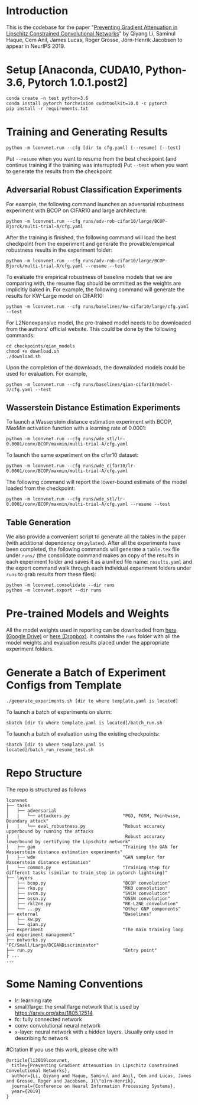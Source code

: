 # Introduction
This is the codebase for the paper "[Preventing Gradient Attenuation in Lipschitz Constrained Convolutional Networks](https://arxiv.org/abs/1911.00937)" by Qiyang Li, Saminul Haque, Cem Anil, James Lucas, Roger Grosse, Jörn-Henrik Jacobsen to appear in NeurIPS 2019.

# Setup [Anaconda, CUDA10, Python-3.6, Pytorch 1.0.1.post2]
```
conda create -n test python=3.6
conda install pytorch torchvision cudatoolkit=10.0 -c pytorch
pip install -r requirements.txt
```

# Training and Generating Results
```
python -m lconvnet.run --cfg [dir to cfg.yaml] [--resume] [--test]
```
Put `--resume` when you want to resume from the best checkpoint (and continue training if the training was interrupted)
Put `--test` when you want to generate the results from the checkpoint

## Adversarial Robust Classification Experiments
For example, the following command launches an adversarial robustness experiment with BCOP on CIFAR10 and large architecture:
```
python -m lconvnet.run --cfg runs/adv-rob-cifar10/large/BCOP-Bjorck/multi-trial-A/cfg.yaml
```

After the training is finished, the following command will load the best checkpoint from the experiment and generate the provable/empirical robustness results in the experiment folder:
```
python -m lconvnet.run --cfg runs/adv-rob-cifar10/large/BCOP-Bjorck/multi-trial-A/cfg.yaml --resume --test
```

To evaluate the empirical robustness of baseline models that we are comparing with, the resume flag should be ommitted as the weights are implicitly baked in. For example, the following command will generate the results for KW-Large model on CIFAR10: 
```
python -m lconvnet.run --cfg runs/baselines/kw-cifar10/large/cfg.yaml --test
```

For L2Nonexpansive model, the pre-trained model needs to be downloaded from the authors' official website. This could be done by the following commands:
```
cd checkpoints/qian_models
chmod +x download.sh
./download.sh
```
Upon the completion of the downloads, the downaloded models could be used for evaluation. For example,
```
python -m lconvnet.run --cfg runs/baselines/qian-cifar10/model-3/cfg.yaml --test
```

## Wasserstein Distance Estimation Experiments
To launch a Wasserstein distance estimation experiment with BCOP, MaxMin activation function with a learning rate of 0.0001:
```
python -m lconvnet.run --cfg runs/wde_stl/lr-0.0001/conv/BCOP/maxmin/multi-trial-A/cfg.yaml
```

To launch the same experiment on the cifar10 dataset: 
```
python -m lconvnet.run --cfg runs/wde_cifar10/lr-0.0001/conv/BCOP/maxmin/multi-trial-A/cfg.yaml
```

The following command will report the lower-bound estimate of the model loaded from the checkpoint:
```
python -m lconvnet.run --cfg runs/wde_stl/lr-0.0001/conv/BCOP/maxmin/multi-trial-A/cfg.yaml --resume --test
```

## Table Generation
We also provide a convenient script to generate all the tables in the paper (with additional dependency on `pylatex`). After all the experiments have been completed, the following commands will generate a `table.tex` file under `runs/` (the consolidate command makes an copy of the results in each experiment folder and saves it as a unified file name: `results.yaml` and the export command walk through each individual experiment folders under `runs` to grab results from these files):
```
python -m lconvnet.consolidate --dir runs
python -m lconvnet.export --dir runs
```

# Pre-trained Models and Weights
All the model weights used in reporting can be downloaded from [here (Google Drive)](https://drive.google.com/file/d/1n0k9fLzgoq0y6A6Jc9gOr3FVjis7zfyG/view?usp=sharing) or [here (Dropbox)](https://www.dropbox.com/s/lxbg78ktdgwujfj/LConvNet-2020-04-25-release.zip?dl=0). It contains the `runs` folder with all the model weights and evaluation results placed under the appropriate experiment folders. 

# Generate a Batch of Experiment Configs from Template
```
./generate_experiments.sh [dir to where template.yaml is located]
```

To launch a batch of experiments on slurm:
```
sbatch [dir to where template.yaml is located]/batch_run.sh
```

To launch a batch of evaluation using the existing checkpoints:
```
sbatch [dir to where template.yaml is located]/batch_run_resume_test.sh
```

# Repo Structure
The repo is structured as follows
```
lconvnet
├── tasks
│   ├── adversarial
│   |   └── attackers.py                    "PGD, FGSM, Pointwise, Boundary attack" 
│   |   └── eval_robustness.py              "Robust accuracy upperbound by running the attacks
|   |                                        Robust accuracy lowerbound by certifying the Lipschitz network"
│   ├── gan                                 "Training the GAN for Wasserstein distance estimation experiments"
│   ├── wde                                 "GAN sampler for Wasserstein distance estimation"
│   └── common.py                           "Training step for different tasks (similar to train_step in pytorch lightning)"
├── layers 
│   ├── bcop.py                             "BCOP convolution"
│   ├── rko.py                              "RKO convolution"
│   ├── svcm.py                             "SVCM convolution"
│   ├── ossn.py                             "OSSN convolution"
│   ├── rkl2ne.py                           "RK-L2NE convolution"
│   └── ...py                               "Other GNP components"
├── external                                "Baselines"
│   ├── kw.py                               
│   └── qian.py                             
├── experiment                              "The main training loop and experiment management"
├── networks.py                             "FC/Small/Large/DCGANDiscriminator"
├── run.py                                  "Entry point"
├ ...
...
```

# Some Naming Conventions
- lr: learning rate
- small/large: the small/large network that is used by https://arxiv.org/abs/1805.12514
- fc: fully connected network
- conv: convolutional neural network
- `x`-layer: neural network with `x` hidden layers. Usually only used in describing fc network

#Citation
If you use this work, please cite with
```
@article{li2019lconvnet,
  title={Preventing Gradient Attenuation in Lipschitz Constrained Convolutional Networks},
  author={Li, Qiyang and Haque, Saminul and Anil, Cem and Lucas, James and Grosse, Roger and Jacobsen, J{\"o}rn-Henrik},
  journal={Conference on Neural Information Processing Systems},
  year={2019}
}
```
